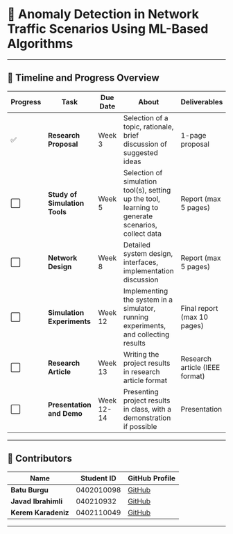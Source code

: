 # 📡 Anomaly Detection in Network Traffic Scenarios Using ML-Based Algorithms

---

## 📅 **Timeline and Progress Overview**

| **Progress** | **Task**                      | **Due Date** | **About**                                                                                          | **Deliverables**                     | **Weight** | **Links** |
|--------------|--------------------------------|--------------|----------------------------------------------------------------------------------------------------|--------------------------------------|------------|-----------|
| ✅           | **Research Proposal**          | Week 3       | Selection of a topic, rationale, brief discussion of suggested ideas                               | 1-page proposal                      | 10%        | [View Proposal](https://github.com/cavadibrahimli1/Anomaly-Detection-in-Networks-Traffic-Scenarios-Using-ML-Based-Algorithms/tree/main/1.%20Research%20Proposal) |
| ⬜           | **Study of Simulation Tools**   | Week 5       | Selection of simulation tool(s), setting up the tool, learning to generate scenarios, collect data  | Report (max 5 pages)                 | 10%        | N/A       |
| ⬜           | **Network Design**             | Week 8       | Detailed system design, interfaces, implementation discussion                                      | Report (max 5 pages)                 | 20%        | N/A       |
| ⬜           | **Simulation Experiments**      | Week 12      | Implementing the system in a simulator, running experiments, and collecting results                 | Final report (max 10 pages)          | 20%        | N/A       |
| ⬜           | **Research Article**           | Week 13      | Writing the project results in research article format                                              | Research article (IEEE format)       | 20%        | N/A       |
| ⬜           | **Presentation and Demo**      | Week 12-14   | Presenting project results in class, with a demonstration if possible                              | Presentation                         | 20%        | N/A       |

---

## 👥 **Contributors**

| **Name**           | **Student ID**  | **GitHub Profile**                           |
|--------------------|-----------------|----------------------------------------------|
| **Batu Burgu**      | 0402010098      | [GitHub](https://github.com/batuburgu)       |
| **Javad Ibrahimli** | 040210932       | [GitHub](https://github.com/cavadibrahimli1) |
| **Kerem Karadeniz** | 0402110049      | [GitHub](https://github.com/keremblacksea)   |

---
